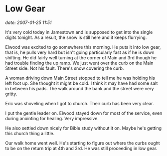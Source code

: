 # Low Gear #

*date: 2007-01-25 11:51*

It's very cold today in Jamestown and is supposed to get into the single digits tonight. As a result, the snow is still here and it keeps flurrying.

Elwood was excited to go somewhere this morning. He puts it into low
gear, that is, he pulls very hard but isn't going particularly fast as
if he is down shifting. He did fairly well turning at the corner of
Main and 3rd though he had trouble finding the up ramp. We just went
over the curb on the Main Street side. Not his fault. There's snow
covering the curb.

A woman driving down Main Street stopped to tell me he was holding his
left foot up. She thought it might be cold. I think it may have had
some salt in between his pads. The walk around the bank and the street
were very gritty.

Eric was shoveling when I got to church. Their curb has been very
clear.

I put the gentle leader on. Elwood stayed down for most of the
service, even during anointing for healing. Very impressive.

He also settled down nicely for Bible study without it on. Maybe he's
getting this church thing a little.

Our walk home went well. He's starting to figure out where the curbs
ought to be on the return trip at 4th and 3rd. He was still proceeding
in low gear.
